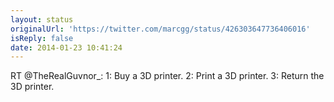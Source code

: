 ```yaml
---
layout: status
originalUrl: 'https://twitter.com/marcgg/status/426303647736406016'
isReply: false
date: 2014-01-23 10:41:24
---
```


RT @TheRealGuvnor_: 1: Buy a 3D printer.
2: Print a 3D printer.
3: Return the 3D printer.
